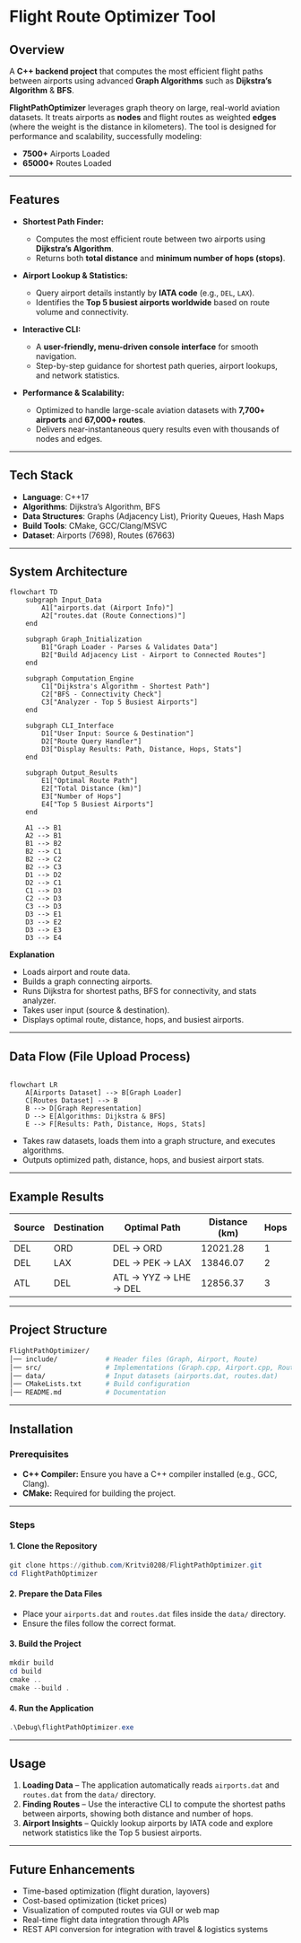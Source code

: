 # Flight Route Optimizer Tool

## Overview

 A **C++ backend project** that computes the most efficient flight paths between airports using advanced **Graph Algorithms** such as **Dijkstra’s Algorithm** & **BFS**.

**FlightPathOptimizer** leverages graph theory on large, real-world aviation datasets. It treats airports as **nodes** and flight routes as weighted **edges** (where the weight is the distance in kilometers). The tool is designed for performance and scalability, successfully modeling:

* **7500+** Airports Loaded
* **65000+** Routes Loaded
---

##  Features  

- **Shortest Path Finder:**  
  - Computes the most efficient route between two airports using **Dijkstra’s Algorithm**.  
  - Returns both **total distance** and **minimum number of hops (stops)**.  

- **Airport Lookup & Statistics:**  
  - Query airport details instantly by **IATA code** (e.g., `DEL`, `LAX`).  
  - Identifies the **Top 5 busiest airports worldwide** based on route volume and connectivity.  

- **Interactive CLI:**  
  - A **user-friendly, menu-driven console interface** for smooth navigation.  
  - Step-by-step guidance for shortest path queries, airport lookups, and network statistics.  

- **Performance & Scalability:**  
  - Optimized to handle large-scale aviation datasets with **7,700+ airports** and **67,000+ routes**.  
  - Delivers near-instantaneous query results even with thousands of nodes and edges.  
---

## Tech Stack

- **Language**: C++17  
- **Algorithms**: Dijkstra’s Algorithm, BFS
- **Data Structures**: Graphs (Adjacency List), Priority Queues, Hash Maps  
- **Build Tools**: CMake, GCC/Clang/MSVC  
- **Dataset**: Airports (7698), Routes (67663)  

---

## System Architecture

```mermaid
flowchart TD
    subgraph Input_Data
        A1["airports.dat (Airport Info)"]
        A2["routes.dat (Route Connections)"]
    end

    subgraph Graph_Initialization
        B1["Graph Loader - Parses & Validates Data"]
        B2["Build Adjacency List - Airport to Connected Routes"]
    end

    subgraph Computation_Engine
        C1["Dijkstra's Algorithm - Shortest Path"]
        C2["BFS - Connectivity Check"]
        C3["Analyzer - Top 5 Busiest Airports"]
    end

    subgraph CLI_Interface
        D1["User Input: Source & Destination"]
        D2["Route Query Handler"]
        D3["Display Results: Path, Distance, Hops, Stats"]
    end

    subgraph Output_Results
        E1["Optimal Route Path"]
        E2["Total Distance (km)"]
        E3["Number of Hops"]
        E4["Top 5 Busiest Airports"]
    end

    A1 --> B1
    A2 --> B1
    B1 --> B2
    B2 --> C1
    B2 --> C2
    B2 --> C3
    D1 --> D2
    D2 --> C1
    C1 --> D3
    C2 --> D3
    C3 --> D3
    D3 --> E1
    D3 --> E2
    D3 --> E3
    D3 --> E4
```

**Explanation**

- Loads airport and route data.
- Builds a graph connecting airports.
- Runs Dijkstra for shortest paths, BFS for connectivity, and stats analyzer.
- Takes user input (source & destination).
- Displays optimal route, distance, hops, and busiest airports.
  
---

## Data Flow (File Upload Process)

```mermaid

flowchart LR
    A[Airports Dataset] --> B[Graph Loader]
    C[Routes Dataset] --> B
    B --> D[Graph Representation]
    D --> E[Algorithms: Dijkstra & BFS]
    E --> F[Results: Path, Distance, Hops, Stats]

```

- Takes raw datasets, loads them into a graph structure, and executes algorithms.
- Outputs optimized path, distance, hops, and busiest airport stats.

---

## Example Results

| Source | Destination | Optimal Path                          | Distance (km) | Hops |
|--------|-------------|----------------------------------------|---------------|------|
| DEL    | ORD         | DEL → ORD                             | 12021.28      | 1    |
| DEL    | LAX         | DEL → PEK → LAX                       | 13846.07      | 2    |
| ATL    | DEL         | ATL → YYZ → LHE → DEL                 | 12856.37      | 3    |

---

## Project Structure
```makefile
FlightPathOptimizer/
│── include/            # Header files (Graph, Airport, Route)
│── src/                # Implementations (Graph.cpp, Airport.cpp, Route.cpp, main.cpp)
│── data/               # Input datasets (airports.dat, routes.dat)
│── CMakeLists.txt      # Build configuration
│── README.md           # Documentation

```
---
## Installation  

### Prerequisites  
- **C++ Compiler:** Ensure you have a C++ compiler installed (e.g., GCC, Clang).
- **CMake:** Required for building the project.
---

### Steps  

#### 1. Clone the Repository  
```powershell
git clone https://github.com/Kritvi0208/FlightPathOptimizer.git
cd FlightPathOptimizer
````

#### 2. Prepare the Data Files

* Place your `airports.dat` and `routes.dat` files inside the `data/` directory.
* Ensure the files follow the correct format.

#### 3. Build the Project

```powershell
mkdir build
cd build
cmake ..
cmake --build .
```

#### 4. Run the Application

```powershell
.\Debug\flightPathOptimizer.exe
```
---

## Usage  

1. **Loading Data** – The application automatically reads `airports.dat` and `routes.dat` from the `data/` directory.  
2. **Finding Routes** – Use the interactive CLI to compute the shortest paths between airports, showing both distance and number of hops.  
3. **Airport Insights** – Quickly lookup airports by IATA code and explore network statistics like the Top 5 busiest airports.  
---

## Future Enhancements

- Time-based optimization (flight duration, layovers)
- Cost-based optimization (ticket prices)
- Visualization of computed routes via GUI or web map
- Real-time flight data integration through APIs
- REST API conversion for integration with travel & logistics systems


